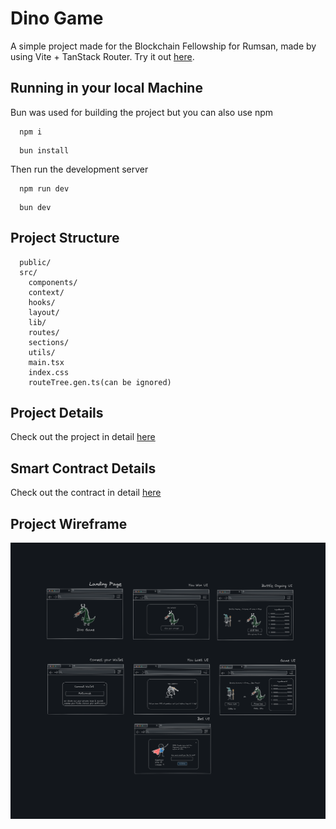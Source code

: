 # Dino Game

A simple project made for the Blockchain Fellowship for Rumsan, made by using Vite + TanStack Router. Try it out [here](https://dino-game-ebon.vercel.app/).

## Running in your local Machine 

Bun was used for building the project but you can also use npm

```shell
  npm i
```

```shell
  bun install
```

Then run the development server

```shell
  npm run dev
```

```shell
  bun dev
```


## Project Structure

```
  public/
  src/
    components/
    context/
    hooks/
    layout/
    lib/
    routes/
    sections/
    utils/
    main.tsx
    index.css
    routeTree.gen.ts(can be ignored)

```

## Project Details

Check out the project in detail [here](/Project%20Proposal%20-%20Fellowship.pdf)

## Smart Contract Details

Check out the contract in detail [here](/Smart%20Contract%20Details.pdf)

## Project Wireframe

![wireframe](Dino%20UI.png "Wireframe")
